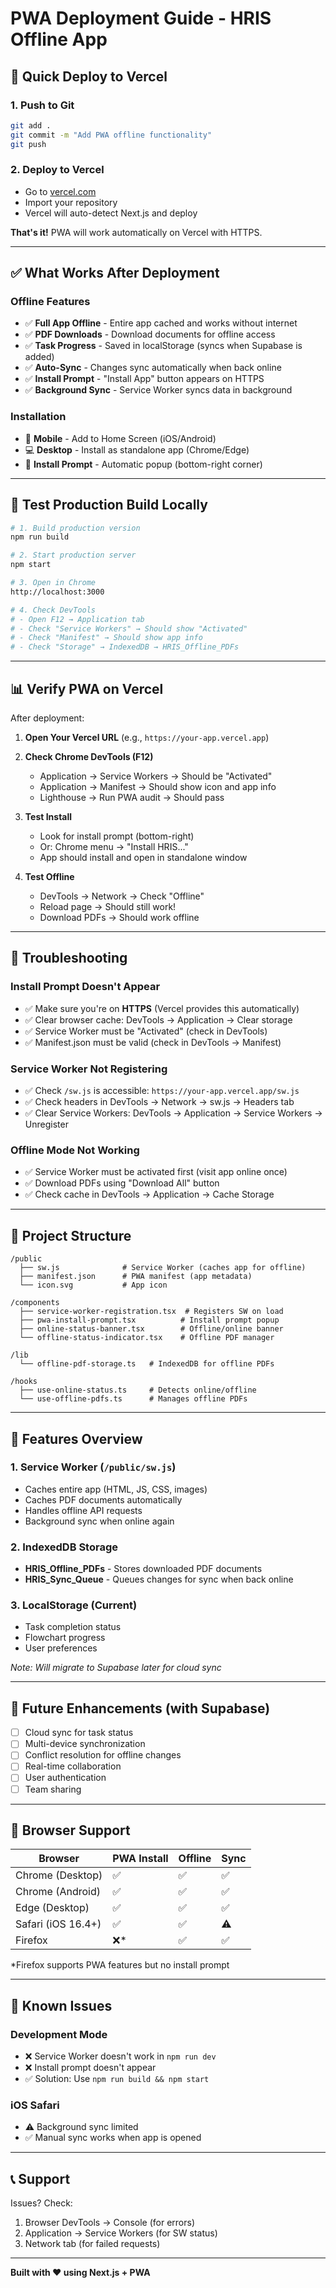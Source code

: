 # PWA Deployment Guide - HRIS Offline App

## 🚀 Quick Deploy to Vercel

### 1. Push to Git
```bash
git add .
git commit -m "Add PWA offline functionality"
git push
```

### 2. Deploy to Vercel
- Go to [vercel.com](https://vercel.com)
- Import your repository
- Vercel will auto-detect Next.js and deploy

**That's it!** PWA will work automatically on Vercel with HTTPS.

---

## ✅ What Works After Deployment

### Offline Features
- ✅ **Full App Offline** - Entire app cached and works without internet
- ✅ **PDF Downloads** - Download documents for offline access
- ✅ **Task Progress** - Saved in localStorage (syncs when Supabase is added)
- ✅ **Auto-Sync** - Changes sync automatically when back online
- ✅ **Install Prompt** - "Install App" button appears on HTTPS
- ✅ **Background Sync** - Service Worker syncs data in background

### Installation
- 📱 **Mobile** - Add to Home Screen (iOS/Android)
- 💻 **Desktop** - Install as standalone app (Chrome/Edge)
- 🔔 **Install Prompt** - Automatic popup (bottom-right corner)

---

## 🧪 Test Production Build Locally

```bash
# 1. Build production version
npm run build

# 2. Start production server
npm start

# 3. Open in Chrome
http://localhost:3000

# 4. Check DevTools
# - Open F12 → Application tab
# - Check "Service Workers" → Should show "Activated"
# - Check "Manifest" → Should show app info
# - Check "Storage" → IndexedDB → HRIS_Offline_PDFs
```

---

## 📊 Verify PWA on Vercel

After deployment:

1. **Open Your Vercel URL** (e.g., `https://your-app.vercel.app`)
2. **Check Chrome DevTools (F12)**
   - Application → Service Workers → Should be "Activated"
   - Application → Manifest → Should show icon and app info
   - Lighthouse → Run PWA audit → Should pass

3. **Test Install**
   - Look for install prompt (bottom-right)
   - Or: Chrome menu → "Install HRIS..."
   - App should install and open in standalone window

4. **Test Offline**
   - DevTools → Network → Check "Offline"
   - Reload page → Should still work!
   - Download PDFs → Should work offline

---

## 🔧 Troubleshooting

### Install Prompt Doesn't Appear
- ✅ Make sure you're on **HTTPS** (Vercel provides this automatically)
- ✅ Clear browser cache: DevTools → Application → Clear storage
- ✅ Service Worker must be "Activated" (check in DevTools)
- ✅ Manifest.json must be valid (check in DevTools → Manifest)

### Service Worker Not Registering
- ✅ Check `/sw.js` is accessible: `https://your-app.vercel.app/sw.js`
- ✅ Check headers in DevTools → Network → sw.js → Headers tab
- ✅ Clear Service Workers: DevTools → Application → Service Workers → Unregister

### Offline Mode Not Working
- ✅ Service Worker must be activated first (visit app online once)
- ✅ Download PDFs using "Download All" button
- ✅ Check cache in DevTools → Application → Cache Storage

---

## 📁 Project Structure

```
/public
  ├── sw.js              # Service Worker (caches app for offline)
  ├── manifest.json      # PWA manifest (app metadata)
  └── icon.svg           # App icon

/components
  ├── service-worker-registration.tsx  # Registers SW on load
  ├── pwa-install-prompt.tsx          # Install prompt popup
  ├── online-status-banner.tsx        # Offline/online banner
  └── offline-status-indicator.tsx    # Offline PDF manager

/lib
  └── offline-pdf-storage.ts   # IndexedDB for offline PDFs

/hooks
  ├── use-online-status.ts     # Detects online/offline
  └── use-offline-pdfs.ts      # Manages offline PDFs
```

---

## 🎯 Features Overview

### 1. Service Worker (`/public/sw.js`)
- Caches entire app (HTML, JS, CSS, images)
- Caches PDF documents automatically
- Handles offline API requests
- Background sync when online again

### 2. IndexedDB Storage
- **HRIS_Offline_PDFs** - Stores downloaded PDF documents
- **HRIS_Sync_Queue** - Queues changes for sync when back online

### 3. LocalStorage (Current)
- Task completion status
- Flowchart progress
- User preferences

*Note: Will migrate to Supabase later for cloud sync*

---

## 🔮 Future Enhancements (with Supabase)

- [ ] Cloud sync for task status
- [ ] Multi-device synchronization
- [ ] Conflict resolution for offline changes
- [ ] Real-time collaboration
- [ ] User authentication
- [ ] Team sharing

---

## 📱 Browser Support

| Browser | PWA Install | Offline | Sync |
|---------|------------|---------|------|
| Chrome (Desktop) | ✅ | ✅ | ✅ |
| Chrome (Android) | ✅ | ✅ | ✅ |
| Edge (Desktop) | ✅ | ✅ | ✅ |
| Safari (iOS 16.4+) | ✅ | ✅ | ⚠️ |
| Firefox | ❌* | ✅ | ✅ |

*Firefox supports PWA features but no install prompt

---

## 🐛 Known Issues

### Development Mode
- ❌ Service Worker doesn't work in `npm run dev`
- ❌ Install prompt doesn't appear
- ✅ Solution: Use `npm run build && npm start`

### iOS Safari
- ⚠️ Background sync limited
- ✅ Manual sync works when app is opened

---

## 📞 Support

Issues? Check:
1. Browser DevTools → Console (for errors)
2. Application → Service Workers (for SW status)
3. Network tab (for failed requests)

---

**Built with ❤️ using Next.js + PWA**
